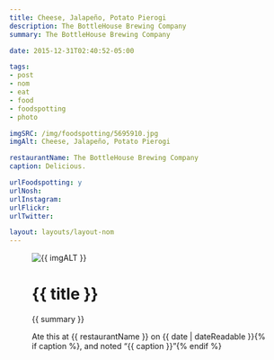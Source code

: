 ```yaml
---
title: Cheese, Jalapeño, Potato Pierogi
description: The BottleHouse Brewing Company
summary: The BottleHouse Brewing Company

date: 2015-12-31T02:40:52-05:00

tags:
- post
- nom
- eat
- food
- foodspotting
- photo

imgSRC: /img/foodspotting/5695910.jpg
imgAlt: Cheese, Jalapeño, Potato Pierogi

restaurantName: The BottleHouse Brewing Company
caption: Delicious.

urlFoodspotting: y
urlNosh: 
urlInstagram: 
urlFlickr:
urlTwitter: 

layout: layouts/layout-nom
---
```

<figure class="nom">
	<img class="u-photo img-border" src="{{ imgSRC }}" alt="{{ imgALT }}">
	<figcaption>
		<h1 class="title p-name">{{ title }}</h1>
		<p class="summary">{{ summary }}</p>
		<p>Ate this at {{ restaurantName }} on <time class="dt-published" datetime="{{ date | dateIso }}">{{ date | dateReadable }}</time>{% if caption %}, and noted <q class="caption">{{ caption }}</q>{% endif %}
	</figcaption>
</figure>